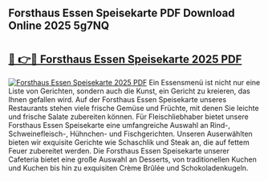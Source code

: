 ## Forsthaus Essen Speisekarte PDF Download Online 2025 5g7NQ

# <h2><a href="http://gccgzqt.nevu.top/?p=Forsthaus+Essen+Speisekarte">🔗 👉🔴 Forsthaus Essen Speisekarte 2025 PDF</a></h2>

[![Forsthaus Essen Speisekarte 2025 PDF](https://i.imgur.com/dBaPXMq.png)](http://gccgzqt.nevu.top/?p=Forsthaus+Essen+Speisekarte)
Ein Essensmenü ist nicht nur eine Liste von Gerichten, sondern auch die Kunst, ein Gericht zu kreieren, das Ihnen gefallen wird. Auf der Forsthaus Essen Speisekarte unseres Restaurants stehen viele frische Gemüse und Früchte, mit denen Sie leichte und frische Salate zubereiten können. Für Fleischliebhaber bietet unsere Forsthaus Essen Speisekarte eine umfangreiche Auswahl an Rind-, Schweinefleisch-, Hühnchen- und Fischgerichten. Unseren Auserwählten bieten wir exquisite Gerichte wie Schaschlik und Steak an, die auf fettem Feuer zubereitet werden. Die Forsthaus Essen Speisekarte unserer Cafeteria bietet eine große Auswahl an Desserts, von traditionellen Kuchen und Kuchen bis hin zu exquisiten Crème Brûlée und Schokoladenkugeln.
